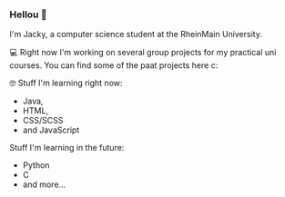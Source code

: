 ### Hellou 🙈

I'm Jacky, a computer science student at the RheinMain University.

💻 Right now I'm working on several group projects for my practical uni courses.
You can find some of the paat projects here c:

🤓 Stuff I'm learning right now: 
+ Java, 
+ HTML, 
+ CSS/SCSS 
+ and JavaScript

Stuff I'm learning in the future:
+ Python
+ C
+ and more...
